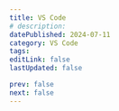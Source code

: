 ```yaml
---
title: VS Code
# description:
datePublished: 2024-07-11
category: VS Code
tags:
editLink: false
lastUpdated: false

prev: false
next: false
---
```


<RouteCatalog :category="$frontmatter.category" />
